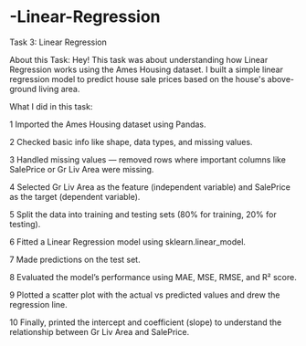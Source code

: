 # -Linear-Regression
Task 3: Linear Regression

About this Task:
Hey! This task was about understanding how Linear Regression works using the Ames Housing dataset. I built a simple linear regression model to predict house sale prices based on the house's above-ground living area.

What I did in this task:

1️ Imported the Ames Housing dataset using Pandas.

2️ Checked basic info like shape, data types, and missing values.

3 Handled missing values — removed rows where important columns like SalePrice or Gr Liv Area were missing.

4️ Selected Gr Liv Area as the feature (independent variable) and SalePrice as the target (dependent variable).

5️ Split the data into training and testing sets (80% for training, 20% for testing).

6️ Fitted a Linear Regression model using sklearn.linear_model.

7️ Made predictions on the test set.

8️ Evaluated the model’s performance using MAE, MSE, RMSE, and R² score.

9️ Plotted a scatter plot with the actual vs predicted values and drew the regression line.

10 Finally, printed the intercept and coefficient (slope) to understand the relationship between Gr Liv Area and SalePrice.
